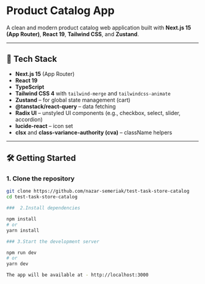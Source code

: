 # Product Catalog App

A clean and modern product catalog web application built with **Next.js 15 (App Router)**, **React 19**, **Tailwind CSS**, and **Zustand**.

---

## 🚀 Tech Stack

- **Next.js 15** (App Router)
- **React 19**
- **TypeScript**
- **Tailwind CSS 4** with `tailwind-merge` and `tailwindcss-animate`
- **Zustand** – for global state management (cart)
- **@tanstack/react-query** – data fetching
- **Radix UI** – unstyled UI components (e.g., checkbox, select, slider, accordion)
- **lucide-react** – icon set
- **clsx** and **class-variance-authority (cva)** – className helpers

---

## 🛠️ Getting Started

### 1. Clone the repository

```bash
git clone https://github.com/nazar-semeriak/test-task-store-catalog
cd test-task-store-catalog

###  2.Install dependencies

npm install
# or
yarn install

### 3.Start the development server

npm run dev
# or
yarn dev

The app will be available at - http://localhost:3000
```
